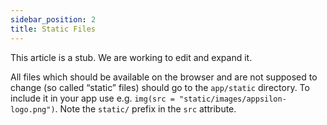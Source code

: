 ```yaml
---
sidebar_position: 2
title: Static Files
---
```


<p class="alert alert-warning">
This article is a stub. We are working to edit and expand it.
</p>

All files which should be available on the browser and are not supposed
to change (so called “static” files) should go to the `app/static`
directory. To include it in your app use
e.g. `img(src = "static/images/appsilon-logo.png")`. Note the `static/`
prefix in the `src` attribute.

